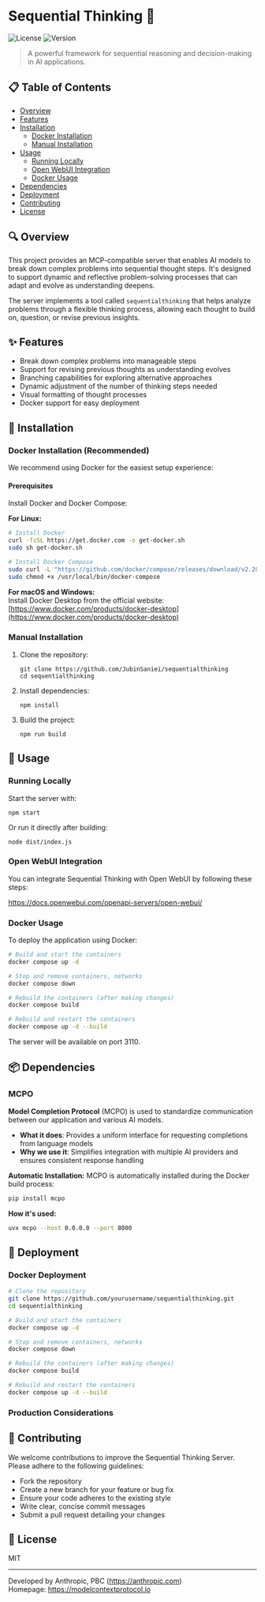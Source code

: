 # Sequential Thinking 🧠

![License](https://img.shields.io/badge/license-MIT-blue)
![Version](https://img.shields.io/badge/version-1.0.0-brightgreen)

> A powerful framework for sequential reasoning and decision-making in AI applications.

## 📋 Table of Contents

- [Overview](#-overview)
- [Features](#-features)
- [Installation](#-installation)
  - [Docker Installation](#docker-installation-recommended)
  - [Manual Installation](#manual-installation)
- [Usage](#-usage)
  - [Running Locally](#running-locally)
  - [Open WebUI Integration](#open-webui-integration)
  - [Docker Usage](#docker-usage)
- [Dependencies](#-dependencies)
- [Deployment](#-deployment)
- [Contributing](#-contributing)
- [License](#-license)

## 🔍 Overview

This project provides an MCP-compatible server that enables AI models to break down complex problems into sequential thought steps. It's designed to support dynamic and reflective problem-solving processes that can adapt and evolve as understanding deepens.

The server implements a tool called `sequentialthinking` that helps analyze problems through a flexible thinking process, allowing each thought to build on, question, or revise previous insights.

## ✨ Features

- Break down complex problems into manageable steps
- Support for revising previous thoughts as understanding evolves
- Branching capabilities for exploring alternative approaches
- Dynamic adjustment of the number of thinking steps needed
- Visual formatting of thought processes
- Docker support for easy deployment

## 🚀 Installation

### Docker Installation (Recommended)

We recommend using Docker for the easiest setup experience:

#### Prerequisites

Install Docker and Docker Compose:

**For Linux:**
```bash
# Install Docker
curl -fsSL https://get.docker.com -o get-docker.sh
sudo sh get-docker.sh

# Install Docker Compose
sudo curl -L "https://github.com/docker/compose/releases/download/v2.20.0/docker-compose-$(uname -s)-$(uname -m)" -o /usr/local/bin/docker-compose
sudo chmod +x /usr/local/bin/docker-compose
```

**For macOS and Windows:**  
Install Docker Desktop from the official website: [https://www.docker.com/products/docker-desktop](https://www.docker.com/products/docker-desktop)

### Manual Installation

1. Clone the repository:
   ```
   git clone https://github.com/JubinSaniei/sequentialthinking
   cd sequentialthinking
   ```

2. Install dependencies:
   ```
   npm install
   ```

3. Build the project:
   ```
   npm run build
   ```

## 🔧 Usage

### Running Locally

Start the server with:

```
npm start
```

Or run it directly after building:

```
node dist/index.js
```

### Open WebUI Integration

You can integrate Sequential Thinking with Open WebUI by following these steps:

https://docs.openwebui.com/openapi-servers/open-webui/

### Docker Usage

To deploy the application using Docker:

```bash
# Build and start the containers
docker compose up -d

# Stop and remove containers, networks
docker compose down

# Rebuild the containers (after making changes)
docker compose build

# Rebuild and restart the containers
docker compose up -d --build
```

The server will be available on port 3110.

## 📦 Dependencies

### MCPO

**Model Completion Protocol** (MCPO) is used to standardize communication between our application and various AI models.

- **What it does**: Provides a uniform interface for requesting completions from language models
- **Why we use it**: Simplifies integration with multiple AI providers and ensures consistent response handling

**Automatic Installation:**
MCPO is automatically installed during the Docker build process:
```bash
pip install mcpo
```

**How it's used:**
```bash
uvx mcpo --host 0.0.0.0 --port 8000
```

## 🚢 Deployment

### Docker Deployment

```bash
# Clone the repository
git clone https://github.com/yourusername/sequentialthinking.git
cd sequentialthinking

# Build and start the containers
docker compose up -d

# Stop and remove containers, networks
docker compose down

# Rebuild the containers (after making changes)
docker compose build

# Rebuild and restart the containers
docker compose up -d --build
```

### Production Considerations

## 👥 Contributing

We welcome contributions to improve the Sequential Thinking Server. Please adhere to the following guidelines:

- Fork the repository
- Create a new branch for your feature or bug fix
- Ensure your code adheres to the existing style
- Write clear, concise commit messages
- Submit a pull request detailing your changes

## 📄 License

MIT

---

Developed by Anthropic, PBC (https://anthropic.com)  
Homepage: https://modelcontextprotocol.io